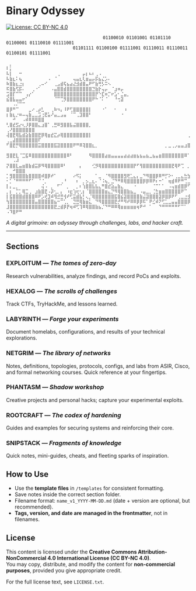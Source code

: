 # Binary Odyssey

[![License: CC BY-NC 4.0](https://img.shields.io/badge/License-CC%20BY--NC%204.0-lightgrey.svg)](https://creativecommons.org/licenses/by-nc/4.0/)
```
⠀⠀⠀⠀⠀⠀⠀⠀⠀⠀⠀⠀⠀⠀⠀⠀⠀⠀⠀⠀⠀⠀⠀⠀⠀⠀⠀  ⠀ 01100010 01101001 01101110 01100001 01110010 01111001⠀
⠀⠀⠀⠀⠀⠀⠀⠀⠀⠀⠀⠀⠀⠀⠀⠀⠀⠀⠀⠀⠀01101111 01100100 01111001 01110011 01110011 01100101 01111001
⠀
⠀⡀⠀⠀⠀⠀⠀⠀⠀⠀⠀⠀⠀⠀⠀⠀⠀⠀⠀⠀⠀⠀⠀⠀⠀⠀⠀⠀⠀⠀⠀⠀⠀⠀⠀⠀⠀⠀⠀⠀⠀⠀⠀⠀⠀⠀⠀⠀⠀⠀⠀⠀⠀⠀⠀⠀⠀⠀⠀⠀⠀⠀⠀⠀⠀
⠇⡅⠀⠀⠀⠀⠀⠀⠀⠀⠀⠀⠀⠀⠀⠀⠀⠀⠀⠀⠀⠀⠀⠀⠀⠀⠀⠀⠀⠀⠀⠀⠀⠀⠀⠀⠀⠀⠀⠀⠀⠀⠀⠀⠀⠀⠀⠀⠀⠀⠀⠀⠀⠀⠀⠀⠀⠀⠀⠀⠀⠀⠀⠀⠀
⠧⡇⠀⠀⠒⠀⠀⠀⠀⠀⠀⠀⠀⠀⠀⠀⢀⠀⠀⠀⠀⠀⠀⠀⡤⡆⠦⠆⢀⠠⠀⠀⠀⠀⠀⠀⠀⠀⠀⠀⠀⠀⠀⠀⠀⠀⠀⠀⠀⠀⠀⠀⠀⠀⠀⠀⠀⠀⠀⠀⠀⠀⠀⠀⠀
⠧⣷⣆⠅⢦⠀⠀⠀⠀⠀⠀⠀⠀⠠⠀⠈⠀⠀⠀⠀⠀⢤⣤⣆⢇⣶⣤⡤⡯⣦⣌⡡⠄⠀⠀⠀⠀⠀⠀⠀⠀⠀⠀⠀⠀⠀⠀⠀⠀⠀⠀⠀⠀⠀⠀⠀⠀⠀⠀⠀⠀⠀⠀⠀⠀
⠷⣿⣷⣆⣐⡆⠀⠀⠀⠀⢀⠤⠊⠀⠀⢀⣠⣾⢯⣦⣴⣜⣺⣾⣿⣤⠟⠋⣷⢛⡣⠭⠢⠀⠀⠀⠀⠀⠀⠀⠀⠀⠀⠀⠀⠀⠀⠀⠀⠀⠀⠀⠀⠀⠀⠀⠀⠀⠀⠀⠀⠀⠀⠀⠀
⠯⣿⣷⢫⡯⠄⠀⠀⢀⠐⠁⠀⠀⠀⠠⣤⣿⣿⣾⣿⣿⣿⣿⣿⣿⣿⣿⣙⣷⡗⢤⡤⠀⠈⣰⠶⡤⠀⠀⠀⠀⠀⠀⠀⠀⠀⠀⠀⠀⠀⠀⠀⠀⠀⠀⠀⠀⠀⠀⠀⠀⠀⠀⠀⠀
⣩⣿⡏⠉⠉⠀⢠⡔⠁⠀⠀⠀⠀⠀⠀⣿⣿⣿⣿⣿⣿⣿⣿⣿⣿⣿⣿⣿⡟⠑⣏⠶⡉⠖⣡⠂⣈⣤⡀⠀⠀⠀⠀⠀⠀⠀⠀⠀⠀⠀⠀⠀⠀⠀⠀⠀⠀⠀⠀⠀⠀⠀⠀⠀⠀
⣮⣿⣧⣤⣤⠖⠁⠀⠀⠀⠀⠀⠀⠀⠀⠈⠉⢉⡻⣿⣿⣿⣿⣿⣿⣿⣿⠟⠓⠈⠅⠈⠀⠀⠘⢒⣽⠀⠀⠀⠀⠀⠀⠀⠀⠀⠀⠀⠀⠀⠀⠀⠀⠀⠀⠀⠀⠀⠀⠀⠀⠀⠀⠀⠀⠀⠀ ⠀⠀⠠⠌⠉⠉
⣿⡿⠛⠉⠀⠀⠀⣀⠔⢀⡴⣃⠀⠀⢀⠷⠲⡄⠸⠟⢋⣿⣿⣿⣿⣿⡇⠀⠀⠀⠐⠁⠀⠀⠂⠀⠀⠰⠀⠀⠀⠀⠀⠀⠀⠀⠀⠀⠀⠀⠀⠀⠀⠀⠀⠀⠀⠀⠀⠀⠀⠀⠀⠀⠀⠔⠒⠊⠀⠀⠴⠶⠶⠦
⡆⣷⣆⡐⠶⠤⢤⣷⣀⣀⣩⢐⣟⣥⠜⣤⣀⣠⣤⠀⠈⠉⢀⣹⣿⣿⠃⠀⠀⠀⠀⠀⠀⠀⠀⠀⠐⠀⠀⠀⠀⠀⠀⠀⠀⠀⠀⠀⠀⠀⠀⠀⠀⠀⠀⠀⠀⠀⠀⠀⠀ ⠀⠀⠚⠀⠀⠠⠾⠿⠿⠿⣿⣿
⢃⣿⣞⣫⡔⢆⡸⡿⣿⣿⣄⣰⣿⠁⢀⣛⠿⣻⣿⣿⣧⣬⣿⣿⣿⣿⡀⠀⠀⠀⠀⠀⠀⠀⠀⠀⠀⠀⠀⠀⠀⠀⠀⠀⠀⠀⠀⠀⠀⠀⠀⠀⠀⠀⠀⠀⠀⠀⠀⠀⢀⠀⠌⠀ ⢀⠜⣿⣿⣿⣿⣿⣿⣿
⢼⣿⣟⢿⣧⣾⣵⣷⣿⣿⣟⡿⢿⣶⣞⣍⡴⢿⣿⣿⣿⣿⣿⣿⣿⣿⡇⠀⠀⠀⠀⠀⠀⠀⠀⠀⠀⠀⠀⠀⠀⠀⠀⠀⠀⠀⠀⠀⠀⠀⠀⠀⠀⠀⠀⠀⠀⢀⠀⣠⠈⠀ ⢀⣀⣼⣿⣿⣿⣿⣿⣿⣿⠏
⠋⣿⣟⡛⢿⣿⣿⣿⣿⣿⣭⣿⣿⣿⣿⣯⣽⣿⣿⣿⣿⠟⠛⠿⢽⣿⣿⣆⡀⠀⠀⠀⠀⠀⠀⠀⠀⠀⠀⠀⠀⠀⠀⠀⠀⠀⠀⠀⠀⠀⡀⣀⢀⡠⣤⣤⣰⣿⠟⠁⠀⠀⡼⢾⣿⣿⣿⣿⣿⣿⠟ ⠀⠀
⣻⣿⣟⣇⠈⣉⣯⠿⣿⣿⣿⣿⣿⣿⣿⣿⣿⣿⣿⠿⠃⠀⠀⠀⠀⠀⠻⣿⣿⣿⣿⣴⣶⣤⣤⣤⣤⣴⣴⣴⣶⣦⣦⣤⣦⣀⣦⣤⣶⣿⣿⣿⣿⣿⣿⣿⠿⠁⠀⠀⡀⣤⣬⣾⣿⣿⣿⠟ ⠀⠀⠠⠼
⡝⣿⣿⣇⣤⣶⣿⣷⣾⣭⡿⠻⢿⣿⣿⣿⣿⠿⠃⠀⠀⠀⠀⡄⠀⠀⠀⢊⡻⢿⣿⣿⣿⣿⣿⣿⣿⣿⣿⣿⡟⠋⢻⣿⣿⣿⣿⣿⣿⣿⣿⣿⣟⢿⠟⢉⠀⡀⢤⣴⣿⣿⣿⠿⠻⠟ ⠀⠀⠚⣿⣿⣿
⡁⣻⣿⣿⣿⣿⣷⣿⣿⣿⣿⠾⣿⡿⠞⠁⠀⠀⠀⠀⠀⠔⠫⡅⠀⠀⠀⠀⠁⣀⠀⠈⠻⣿⣿⣿⣿⣻⢟⣁⣄⡄⣀⠙⠻⣿⣿⡿⠿⠛⡋⠕⠂⢀⣀⣄⣓⣳⢿⠟⢛⣩⠴⠈⠀⠀⠬⠿⠿⣿⣿⣿⣿
⠂⡁⠈⠛⠛⠛⠛⠋⠁⠀⠈⠈⡀⠀⠀⠀⠀⢀⠘⠀⠀⠀⠆⠀⡀⡢⣀⣆⠄⠈⠨⢦⡀⣈⠙⠛⠿⢿⣿⣿⣿⣿⣿⡿⡿⠿⠟⠆⠒⠁⠀⢶⣾⠿⠟⠛⢉⣀⣠⡶⠚⠁⠀⠀⣠⠿⠿⠿⠻⠿⠭⠽⣿
⡇⡄⣀⡀⠀⠀⠀⠀⠀⠀⠀⢬⠠⠀⡀⠀⠋⠁⠀⡀⠀⠀⡀⠆⢱⣿⣿⣧⣧⣄⠛⣿⣞⣵⣤⣷⣄⠀⠀⠀⠐⠀⠀⠀⠀⠀⠈⠉⠁⠁⠀⠠⢤⣶⣾⣿⡿⠋⢀⣀⣰⣶⣾⠽⠿⣿⣿⣿⣿⣿⣿⣿⣿⣿
⡀⡆⠀⡉⡁⢿⣉⢀⠀⣰⣷⣿⣟⠠⡽⢂⡀⡄⠀⠰⣖⢱⢖⢂⡆⠈⣿⣿⣿⣿⣿⣶⣄⡙⠻⢿⣿⣿⣷⣦⣀⠀⠠⣤⣀⡀⢈⣓⣶⣶⣿⣿⣿⣿⣿⠟⠉⠀⠀⠀⣉⣭⣽⣿⣿⣿⣿⣿⣿⣿⣿⣿
⡇⣯⣿⣿⣿⣾⣿⣿⣿⠿⠟⡡⢞⣹⠾⢻⣚⣛⢺⠞⢋⣭⣾⣧⡃⢄⡈⢿⣿⣿⣿⣿⣿⣿⣯⣿⣮⣽⣿⣿⣿⣿⣷⣬⣽⣿⣿⣿⣽⡿⣿⡿⠟⠋⢀⣀⣐⣺⣿⣿⣟⣫⣭⣿⣿⣿⣿⣿⣿⣿⣿
⢳⣿⣿⣿⣿⣿⣿⣿⣿⣤⣿⣿⣿⣿⣿⣦⠒⠉⢁⡀⠀⣙⣛⢿⣷⣶⣅⠀⠙⠻⣿⣿⣿⣿⣟⡚⠛⠻⠞⠿⠿⡿⡿⠯⠁⠟⣊⠾⠝⢋⣁⣀⣤⣤⣿⣿⣿⡿⠿⠿⠻⠛⠻⠻⠿⣿⣿⣿⣿⣿⣿
⣸⣿⣿⣿⣿⣿⣿⣿⣿⣿⣿⣿⣿⣿⣿⣟⣐⣾⡿⡟⢶⠾⢋⢹⠿⢿⣿⣿⣷⣦⡈⠙⠛⠿⠿⢿⣶⣶⣶⣶⣶⢶⠟⠚⠀⠁⠀⠀⠙⠛⠛⠛⠛⠛⠋⠉⠁⠀⠀⠀⠀⠀⠀⢀⠀⠀ ⠠⠹⣿⠟⠛
```

*A digital grimoire: an odyssey through challenges, labs, and hacker craft.*

---

## Sections

### **EXPLOITUM** — *The tomes of zero-day*  
Research vulnerabilities, analyze findings, and record PoCs and exploits.

### **HEXALOG** — *The scrolls of challenges*  
Track CTFs, TryHackMe, and lessons learned.

### **LABYRINTH** — *Forge your experiments*  
Document homelabs, configurations, and results of your technical explorations.

### **NETGRIM** — *The library of networks*  
Notes, definitions, topologies, protocols, configs, and labs from ASIR, Cisco, and formal networking courses. Quick reference at your fingertips.

### **PHANTASM** — *Shadow workshop*  
Creative projects and personal hacks; capture your experimental exploits.

### **ROOTCRAFT** — *The codex of hardening*  
Guides and examples for securing systems and reinforcing their core.

### **SNIPSTACK** — *Fragments of knowledge*  
Quick notes, mini-guides, cheats, and fleeting sparks of inspiration.

## How to Use

- Use the **template files** in `/templates` for consistent formatting.  
- Save notes inside the correct section folder.  
- Filename format: ```name_v1_YYYY-MM-DD.md``` (date + version are optional, but recommended).  
- **Tags, version, and date are managed in the frontmatter**, not in filenames.  

## License

This content is licensed under the **Creative Commons Attribution-NonCommercial 4.0 International License (CC BY-NC 4.0)**.  
You may copy, distribute, and modify the content for **non-commercial purposes**, provided you give appropriate credit.

For the full license text, see `LICENSE.txt`.
